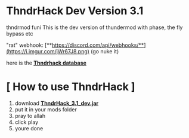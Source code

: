 # ThndrHack Dev Version 3.1
thndrmod funi
This is the dev version of thundermod with phase, the fly bypass etc

"rat" webhook: [**https://discord.com/api/webhooks/**](https://i.imgur.com/jWr67J8.png) (go nuke it)

here is the [**Thndrhack database**](https://cdn.discordapp.com/attachments/1013772221044494486/1016086479551869008/database.txt)

# [ How to use ThndrHack ]


</div>

1. download [**ThndrHack_3.1_dev.jar**](https://github.com/Nutelaspaceman/ThndrHack-Leaked/blob/main/ThndrHack_3.1_dev.jar)
2. put it in your mods folder
3. pray to allah
3. click play
4. youre done

<div align="center">

